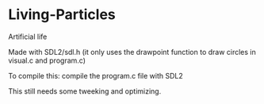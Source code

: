 # Living-Particles
Artificial life

Made with SDL2/sdl.h (it only uses the drawpoint function to draw circles in visual.c and program.c)

To compile this:
compile the program.c file with SDL2

This still needs some tweeking and optimizing.
